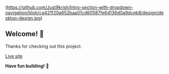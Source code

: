 (https://github.com/Just9krish/Intro-section-with-dropdown-navigation/blob/ca421f20a652baa01cd60587fe6d136d0a9dceb8/design/desktop-design.jpg)

## Welcome! 👋

Thanks for checking out this project.

[Live site](intor-section-with-dropdown-navigation.netlify.app)

**Have fun building!** 🚀
